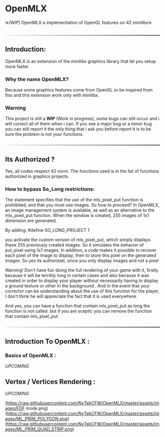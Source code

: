 # OpenMLX
☕*(WIP*) OpenMLX a implementation of OpenGL features on 42 minilibx☕

![-----------------------------------------------------](https://raw.githubusercontent.com/NyTekCFW/NyTekCFW/master/assets/line.png)

## Introduction:

OpenMLX is an extension of the minilibx graphics library that let you setup  more faster.

### Why the name OpenMLX?
Because some graphics features come from OpenGL or be inspired from this and this extension work only with minilibx.

### Warning
This project is still a **WIP** (Work in progress), some bugs can still occur and i will correct all of them when i can.
If you see a major bug or a minor bug you can still report it the only thing that i ask you before report it is to be sure the problem is not your functions.

![-----------------------------------------------------](https://raw.githubusercontent.com/NyTekCFW/NyTekCFW/master/assets/line.png)

## Its Authorized ?

Yes, all codes respect 42 norm.
The functions used is in the list of functions authorized in graphics projects.

### How to bypass So_Long restrictions:
The statement specifies that the use of the mlx_pixel_put function is prohibited, and that you must use images.
So how to proceed?
In OpenMLX, an image management system is available, as well as an alternative to the mlx_pixel_put function. When the window is created, 255 images of 1x1 dimension are generated.

By adding:
#define SO_LONG_PROJECT 1

you activate the custom version of mlx_pixel_put, which simply displays these 255 previously created images.
So it simulates the behavior of put_pixel using 1x1 images. In addition, a code makes it possible to recover each pixel of the image to display, then to store this pixel on the generated images. So yes its authorized, since you only display images and not a pixel

Warning! Don't have fun doing the full rendering of your game with it, firstly because it will be terribly long in certain cases and also because it was created in order to display your player without necessarily having to display a ground texture or other in the background . And in the event that your corrector can be understanding about the use of this function for the player, I don't think he will appreciate the fact that it is used everywhere.

And yes, you can have a function that contain mlx_pixel_put as long the function is not called.
but if you are sceptic you can remove the function that contain mlx_pixel_put.


![-----------------------------------------------------](https://raw.githubusercontent.com/NyTekCFW/NyTekCFW/master/assets/line.png)

## Introduction To OpenMLX :

### Basics of OpenMLX :
*UPCOMING*

## Vertex / Vertices Rendering :
*UPCOMING*

(https://raw.githubusercontent.com/NyTekCFW/OpenMLX/master/assets/images/FDF mode.png)
(https://raw.githubusercontent.com/NyTekCFW/OpenMLX/master/assets/images/ML_PRIM_POLYGON.png)
(https://raw.githubusercontent.com/NyTekCFW/OpenMLX/master/assets/images/ML_PRIM_QUAD_STRIP.png)




